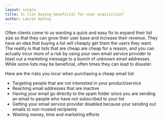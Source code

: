 ```yaml
---
layout: single
title: Is list buying beneficial for user acquisition?
author: Lauren Keeley
---
```

Often clients come to us wanting a quick and easy fix to expand their list size so that they can grow their user base and increase their revenue. They have an idea that buying a list will cheaply get them the users they want. The reality is that lists that are cheap are cheap for a reason, and you can actually incur more of a risk by using your own email service provider to blast out a marketing message to a bunch of unknown email addresses. While some lists may be beneficial, often times they can lead to disaster. 

Here are the risks you incur when purchasing a cheap email list:
*	Targeting people that are not interested in your product/service 
*	Reaching email addresses that are inactive
*	Having your email go directly to the spam folder since you are sending an email to people who have not subscribed to your list
*	Getting your email service provider disabled because your sending out emails to non-trusted recipients
*	Wasting money, time and marketing efforts 

